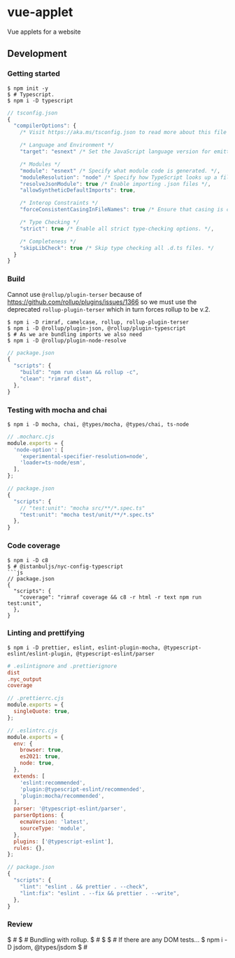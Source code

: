 # vue-applet

Vue applets for a website

## Development

### Getting started

```console
$ npm init -y
$ # Typescript.
$ npm i -D typescript
```

```js
// tsconfig.json
{
  "compilerOptions": {
    /* Visit https://aka.ms/tsconfig.json to read more about this file */

    /* Language and Environment */
    "target": "esnext" /* Set the JavaScript language version for emitted JavaScript and include compatible library declarations. */,

    /* Modules */
    "module": "esnext" /* Specify what module code is generated. */,
    "moduleResolution": "node" /* Specify how TypeScript looks up a file from a given module specifier. */,
    "resolveJsonModule": true /* Enable importing .json files */,
    "allowSyntheticDefaultImports": true,

    /* Interop Constraints */
    "forceConsistentCasingInFileNames": true /* Ensure that casing is correct in imports. */,

    /* Type Checking */
    "strict": true /* Enable all strict type-checking options. */,

    /* Completeness */
    "skipLibCheck": true /* Skip type checking all .d.ts files. */
  }
}
```

### Build

Cannot use `@rollup/plugin-terser` because of
https://github.com/rollup/plugins/issues/1366
so we must use the deprecated `rollup-plugin-terser` which in turn forces rollup
to be v.2.

```console
$ npm i -D rimraf, camelcase, rollup, rollup-plugin-terser
$ npm i -D @rollup/plugin-json, @rollup/plugin-typescript
$ # As we are bundling imports we also need
$ npm i -D @rollup/plugin-node-resolve
```

```js
// package.json
{
  "scripts": {
    "build": "npm run clean && rollup -c",
    "clean": "rimraf dist",
  },
}
```

### Testing with mocha and chai

```console
$ npm i -D mocha, chai, @types/mocha, @types/chai, ts-node
```

```js
// .mocharc.cjs
module.exports = {
  'node-option': [
    'experimental-specifier-resolution=node',
    'loader=ts-node/esm',
  ],
};
```

```js
// package.json
{
  "scripts": {
    // "test:unit": "mocha src/**/*.spec.ts"
    "test:unit": "mocha test/unit/**/*.spec.ts"
  },
}
```

### Code coverage

````console
$ npm i -D c8
$ # @istanbuljs/nyc-config-typescript
```js
// package.json
{
  "scripts": {
    "coverage": "rimraf coverage && c8 -r html -r text npm run test:unit",
  },
}
````

### Linting and prettifying

```console
$ npm i -D prettier, eslint, eslint-plugin-mocha, @typescript-eslint/eslint-plugin, @typescript-eslint/parser
```

```ini
# .eslintignore and .prettierignore
dist
.nyc_output
coverage
```

```js
// .prettierrc.cjs
module.exports = {
  singleQuote: true,
};
```

```js
// .eslintrc.cjs
module.exports = {
  env: {
    browser: true,
    es2021: true,
    node: true,
  },
  extends: [
    'eslint:recommended',
    'plugin:@typescript-eslint/recommended',
    'plugin:mocha/recommended',
  ],
  parser: '@typescript-eslint/parser',
  parserOptions: {
    ecmaVersion: 'latest',
    sourceType: 'module',
  },
  plugins: ['@typescript-eslint'],
  rules: {},
};
```

```js
// package.json
{
  "scripts": {
    "lint": "eslint . && prettier . --check",
    "lint:fix": "eslint . --fix && prettier . --write",
  },
}
```

### Review

$ #
$ # Bundling with rollup.
$ #
$
$ # If there are any DOM tests...
$ npm i -D jsdom, @types/jsdom
$ #

```

```
